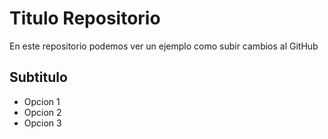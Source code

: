# Titulo Repositorio

En este repositorio podemos ver un ejemplo como subir cambios al GitHub

## Subtitulo

* Opcion 1
* Opcion 2
* Opcion 3